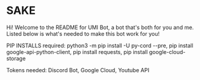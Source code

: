 # SAKE

Hi! Welcome to the README for UMI Bot, a bot that's both for you and me. Listed below is what's needed to make this bot work for you!

PIP INSTALLS required:
    python3 -m pip install -U py-cord --pre,
    pip install google-api-python-client,
    pip install requests,
    pip install google-cloud-storage
  
Tokens needed:
    Discord Bot,
    Google Cloud,
    Youtube API
